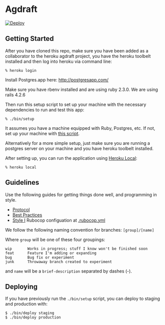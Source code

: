 # Agdraft
[![Deploy](https://www.herokucdn.com/deploy/button.svg)](https://heroku.com/deploy)


## Getting Started

After you have cloned this repo, make sure you have been added as a collaborator to the heroku agdraft project, you have the heroku toolbelt installed and then log into heroku via command line:

    % heroku login

Install Postgres.app here: http://postgresapp.com/

Make sure you have rbenv installed and are using ruby 2.3.0. We are using rails 4.2.6

Then run this setup script to set up your machine with the necessary dependencies to run and test this app:

    % ./bin/setup

It assumes you have a machine equipped with Ruby, Postgres, etc. If not, set up
your machine with [this script].

[this script]: https://github.com/thoughtbot/laptop

Alternatively for a more simple setup, just make sure you are running a postgres server on your machine and you have heroku toolbelt installed.

After setting up, you can run the application using [Heroku Local]:

    % heroku local

[Heroku Local]: https://devcenter.heroku.com/articles/heroku-local

## Guidelines

Use the following guides for getting things done well, and
programming in style.

* [Protocol](http://github.com/thoughtbot/guides/blob/master/protocol)
* [Best Practices](http://github.com/thoughtbot/guides/blob/master/best-practices)
* [Style I](https://github.com/bbatsov/rubocop)
Rubocop configuation at [.rubocop.yml](.rubocop.yml)

We follow the following naming convention for branches:
`[group]/[name]`

Where `group` will be one of these four groupings:
```
wip       Works in progress; stuff I know won't be finished soon
feat      Feature I'm adding or expanding
bug       Bug fix or experiment
junk      Throwaway branch created to experiment
```
and `name` will be a `brief-description` separated by dashes (-).

## Deploying

If you have previously run the `./bin/setup` script,
you can deploy to staging and production with:

    $ ./bin/deploy staging
    $ ./bin/deploy production
